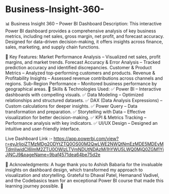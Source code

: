 # Business-Insight-360-
📊 Business Insight 360 – Power BI Dashboard
Description:
This interactive Power BI dashboard provides a comprehensive analysis of key business metrics, including net sales, gross margin, net profit, and forecast accuracy. Designed for data-driven decision-making, it offers insights across finance, sales, marketing, and supply chain functions.

🔹 Key Features:
Market Performance Analysis – Visualized net sales, profit margins, and market trends.
Forecast Accuracy & Error Analysis – Tracked prediction accuracy and identified discrepancies.
Customer & Product Metrics – Analyzed top-performing customers and products.
Revenue & Profitability Insights – Assessed revenue contributions across channels and regions.
Sub-Region Performance – Monitored business performance by geographical areas.
🚀 Skills & Technologies Used:
✅ Power BI – Interactive dashboards with compelling visuals.
✅ Data Modeling – Optimized relationships and structured datasets.
✅ DAX (Data Analysis Expressions) – Custom calculations for deeper insights.
✅ Power Query – Data transformation and preparation.
✅ Storytelling with Data – Effective visualization for better decision-making.
✅ KPI & Metrics Tracking – Performance analysis with key indicators.
✅ UI/UX Design – Designed an intuitive and user-friendly interface.

Live Dashboard Link :- https://app.powerbi.com/view?r=eyJrIjoiZTMzMDg2ODYtZTQ0OS00M2QwLWE2NWQtNmEzMDE5MDEyMTdmIiwidCI6ImM2ZTU0OWIzLTVmNDUtNDAzMi1hYWU5LWQ0MjQ0ZGM1YjJjNCJ9&pageName=9baf4571dea64be75d2e

🙌 Acknowledgments:
A huge thank you to Ashish Babaria for the invaluable insights on dashboard design, which transformed my approach to visualization and storytelling. Grateful to Dhaval Patel, Hemanand Vadivel, and the Codebasics team for an exceptional Power BI course that made this learning journey possible. 🌟

